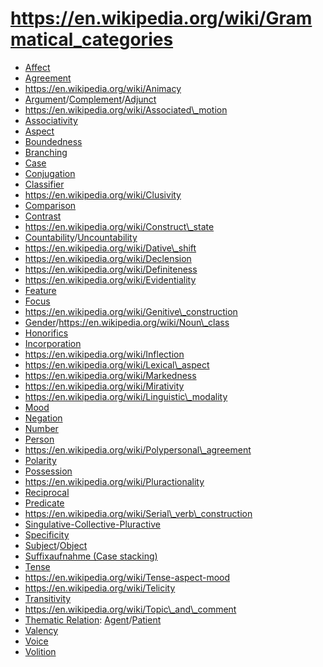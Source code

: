 # https://en.wikipedia.org/wiki/Grammatical_categories

+ [Affect](https://www.wikipedia.org/wiki/Affect\_(linguistics))
+ [Agreement](https://www.wikipedia.org/wiki/Agreement\_(linguistics))
+ https://en.wikipedia.org/wiki/Animacy
+ [Argument](https://www.wikipedia.org/wiki/Argument\_(linguistics))/[Complement](https://www.wikipedia.org/wiki/Complement\_(linguistics))/[Adjunct](https://www.wikipedia.org/wiki/Adjunct\_(grammar))
+ https://en.wikipedia.org/wiki/Associated\_motion
+ [Associativity](http://www.grammaticalfeatures.net/features/associativity.html)
+ [Aspect](https://www.wikipedia.org/wiki/Grammatical\_aspect)
+ [Boundedness](https://www.wikipedia.org/wiki/Boundedness\_(linguistics))
+ [Branching](https://www.wikipedia.org/wiki/Branching\_(linguistics))
+ [Case](https://www.wikipedia.org/wiki/Grammatical\_case)
+ [Conjugation](https://www.wikipedia.org/wiki/Grammatical\_conjugation)
+ [Classifier](https://www.wikipedia.org/wiki/Classifier\_(linguistics))
+ https://en.wikipedia.org/wiki/Clusivity
+ [Comparison](https://www.wikipedia.org/wiki/Comparison\_(grammar))
+ [Contrast](https://www.wikipedia.org/wiki/Contrast\_(linguistics))
+ https://en.wikipedia.org/wiki/Construct\_state
+ [Countability](https://www.wikipedia.org/wiki/Count\_noun)/[Uncountability](https://www.wikipedia.org/wiki/Mass\_noun)
+ https://en.wikipedia.org/wiki/Dative\_shift
+ https://en.wikipedia.org/wiki/Declension
+ https://en.wikipedia.org/wiki/Definiteness
+ https://en.wikipedia.org/wiki/Evidentiality
+ [Feature](https://www.wikipedia.org/wiki/Feature\_(linguistics))
+ [Focus](https://www.wikipedia.org/wiki/Focus\_(linguistics))
+ https://en.wikipedia.org/wiki/Genitive\_construction
+ [Gender](https://www.wikipedia.org/wiki/Grammatical\_gender)/https://en.wikipedia.org/wiki/Noun\_class
+ [Honorifics](https://www.wikipedia.org/wiki/Honorifics\_(linguistics))
+ [Incorporation](https://www.wikipedia.org/wiki/Incorporation\_(linguistics))
+ https://en.wikipedia.org/wiki/Inflection
+ https://en.wikipedia.org/wiki/Lexical\_aspect
+ https://en.wikipedia.org/wiki/Markedness
+ https://en.wikipedia.org/wiki/Mirativity
+ https://en.wikipedia.org/wiki/Linguistic\_modality
+ [Mood](https://www.wikipedia.org/wiki/Grammatical\_mood)
+ [Negation](https://www.wikipedia.org/wiki/Negation\_(grammar))
+ [Number](https://www.wikipedia.org/wiki/Grammatical\_number)
+ [Person](https://www.wikipedia.org/wiki/Grammatical\_person)
+ https://en.wikipedia.org/wiki/Polypersonal\_agreement
+ [Polarity](https://www.wikipedia.org/wiki/Affirmation\_and\_negation)
+ [Possession](https://www.wikipedia.org/wiki/Possession\_(linguistics))
+ https://en.wikipedia.org/wiki/Pluractionality
+ [Reciprocal](https://www.wikipedia.org/wiki/Reciprocal\_(grammar))
+ [Predicate](https://www.wikipedia.org/wiki/Predicate\_(grammar))
+ https://en.wikipedia.org/wiki/Serial\_verb\_construction
+ [Singulative-Collective-Pluractive](https://www.wikipedia.org/wiki/Singulative\_number)
+ [Specificity](https://www.wikipedia.org/wiki/Specificity\_(linguistics))
+ [Subject](https://www.wikipedia.org/wiki/Subject\_(grammar))/[Object](https://www.wikipedia.org/wiki/Object\_(grammar))
+ [Suffixaufnahme (Case stacking)](https://www.wikipedia.org/wiki/Suffixaufnahme)
+ [Tense](https://www.wikipedia.org/wiki/Grammatical\_tense)
+ https://en.wikipedia.org/wiki/Tense-aspect-mood
+ https://en.wikipedia.org/wiki/Telicity
+ [Transitivity](https://www.wikipedia.org/wiki/Transitivity\_(grammar))
+ https://en.wikipedia.org/wiki/Topic\_and\_comment
+ [Thematic Relation](https://www.wikipedia.org/wiki/Thematic\_relation): [Agent](https://www.wikipedia.org/wiki/Agent\_(grammar))/[Patient](https://www.wikipedia.org/wiki/Patient\_(grammar))
+ [Valency](https://www.wikipedia.org/wiki/Valency\_(linguistics))
+ [Voice](https://www.wikipedia.org/wiki/Voice\_(grammar))
+ [Volition](https://www.wikipedia.org/wiki/Volition\_(linguistics))